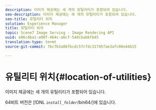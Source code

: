 ```yaml
---
description: 이미지 제공에는 세 개의 유틸리티가 포함되어 있습니다.
seo-description: 이미지 제공에는 세 개의 유틸리티가 포함되어 있습니다.
seo-title: 유틸리티 위치
solution: Experience Manager
title: 유틸리티 위치
topic: Scene7 Image Serving - Image Rendering API
uuid: e06c4ba1-e00f-464c-a6cf-54dcbabbfb45
translation-type: tm+mt
source-git-commit: 7bc7b3a86fbcdc57cfdc31745fae3afc06e44b15

---
```



# 유틸리티 위치{#location-of-utilities}

이미지 제공에는 세 개의 유틸리티가 포함되어 있습니다.

64비트 버전은 [!DNL *`install_folder`*/bin64/]에 있습니다.
